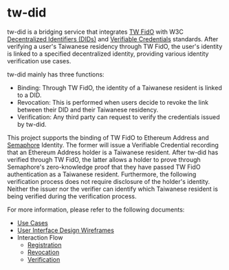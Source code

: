 # tw-did

tw-did is a bridging service that integrates [TW FidO](https://fido.moi.gov.tw/pt/) with W3C [Decentralized Identifiers (DIDs)](https://www.w3.org/TR/did-core/) and [Verifiable Credentials](https://www.w3.org/TR/vc-data-model-2.0/) standards. After verifying a user's Taiwanese residency through TW FidO, the user's identity is linked to a specified decentralized identity, providing various identity verification use cases.

tw-did mainly has three functions:

- Binding: Through TW FidO, the identity of a Taiwanese resident is linked to a DID.
- Revocation: This is performed when users decide to revoke the link between their DID and their Taiwanese residency.
- Verification: Any third party can request to verify the credentials issued by tw-did.

This project supports the binding of TW FidO to Ethereum Address and [Semaphore](https://semaphore.appliedzkp.org/) Identity. The former will issue a Verifiable Credential recording that an Ethereum Address holder is a Taiwanese resident. After tw-did has verified through TW FidO, the latter allows a holder to prove through Semaphore's zero-knowledge proof that they have passed TW FidO authentication as a Taiwanese resident. Furthermore, the following verification process does not require disclosure of the holder's identity. Neither the issuer nor the verifier can identify which Taiwanese resident is being verified during the verification process.

For more information, please refer to the following documents:

- [Use Cases](docs/use-cases.md)
- [User Interface Design Wireframes](docs/wireframes.md)
- Interaction Flow
  - [Registration](docs/registration.md)
  - [Revocation](docs/revocation.md)
  - [Verification](docs/verification.md)
